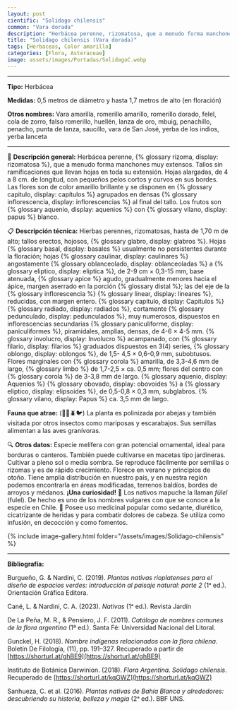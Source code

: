 ```yaml
---
layout: post
cientific: "Solidago chilensis"
common: "Vara dorada"
description: "Herbácea perenne, rizomatosa, que a menudo forma manchones muy extensos. Tallos sin ramificaciones que llevan hojas en toda su extensión. Hojas alargadas, de 4 a 8 cm. de longitud, con pequeños pelos cortos y curvos en sus bordes. Las flores son de color amarillo brillante y se disponen en capítulos agrupados en densas inflorescencias al final del tallo. Los frutos son aquenios con papus blanco."
title: "Solidago chilensis (Vara dorada)"
tags: [Herbaceas, Color amarillo]
categories: [Flora, Asteraceae]
image: assets/images/Portadas/SolidagoC.webp
---
```


***

**Tipo:** Herbácea

**Medidas:** 0,5 metros de diámetro y hasta 1,7 metros de alto (en floración)

**Otros nombres:** Vara amarilla, romerillo amarillo, romerillo dorado, felel, cola de zorro, falso romerillo, huellén, lanza de oro, mbuig, penachillo, penacho, punta de lanza, saucillo, vara de San José, yerba de los indios, yerba lanceta

***

🌱 **Descripción general:** Herbácea perenne, {% glossary rizoma, display: rizomatosa %}, que a menudo forma manchones muy extensos. Tallos sin ramificaciones que llevan hojas en toda su extensión. Hojas alargadas, de 4 a 8 cm. de longitud, con pequeños pelos cortos y curvos en sus bordes. Las flores son de color amarillo brillante y se disponen en {% glossary capitulo, display: capítulos %} agrupados en densas {% glossary inflorescencia, display: inflorescencias %} al final del tallo. Los frutos son {% glossary aquenio, display: aquenios %} con {% glossary vilano, display: papus %} blanco.

📋 **Descripción técnica:** Hierbas perennes, rizomatosas, hasta de 1,70 m de alto; tallos erectos, hojosos, {% glossary glabro, display: glabros %}. Hojas {% glossary basal, display: basales %} usualmente no persistentes durante la floración; hojas {% glossary caulinar, display: caulinares %} angostamente {% glossary oblanceolado, display: oblanceoladas %} a {% glossary eliptico, display: eliptica %}, de 2-9 cm × 0,3-15 mm, base atenuada, {% glossary apice %} agudo, gradualmente menores hacia el ápice, margen aserrado en la porción {% glossary distal %}; las del eje de la {% glossary inflorescencia %} {% glossary linear, display: lineares %}, reducidas, con margen entero. {% glossary capitulo, display: Capitulos %} {% glossary radiado, display: radiados %}, cortamente {% glossary pedunculado, display: pedunculados %}, muy numerosos, dispuestos en inflorescencias secundarias {% glossary paniculiforme, display: paniculiformes %}, piramidales, amplias, densas, de 4-6 × 4-5 mm. {% glossary involucro, display: Involucro %} acampanado, con {% glossary filario, display: filarios %} graduados dispuestos en 3(4) series, {% glossary oblongo, display: oblongos %}, de 1,5- 4,5 × 0,6-0,9 mm, subobtusos. Flores marginales con {% glossary corola %} amarilla, de 3,3-4,6 mm de largo, {% glossary limbo %} de 1,7-2,5 × ca. 0,5 mm; flores del centro con {% glossary corola %} de 3-3,8 mm de largo. {% glossary aquenio, display: Aquenios %} {% glossary obovado, display: obovoides %} a {% glossary eliptico, display: elipsoides %}, de 0,5-0,8 × 0,3 mm, subglabros. {% glossary vilano, display: Papus %} ca. 3,5 mm de largo.

**Fauna que atrae:** (🦋🐝🪲🐦) La planta es polinizada por abejas y también visitada por otros insectos como mariposas y escarabajos. Sus semillas alimentan a las aves granívoras.

🔍 **Otros datos:** Especie melífera con gran potencial ornamental, ideal para borduras o canteros. También puede cultivarse en macetas tipo jardineras. Cultivar a pleno sol o media sombra. Se reproduce fácilmente por semillas o rizomas y es de rápido crecimiento. Florece en verano y principios de otoño. Tiene amplia distribución en nuestro país, y en nuestra región podemos encontrarla en áreas modificadas, terrenos baldíos, bordes de arroyos y médanos.
**¡Una curiosidad!** 👀 Los nativos mapuche la llaman *fülel* (fulel). De hecho es uno de los nombres vulgares con que se conoce a la especie en Chile.
👀 Posee uso medicinal popular como sedante, diurético, cicatrizante de heridas y para combatir dolores de cabeza. Se utiliza como infusión, en decocción y como fomentos.

 {% include image-gallery.html folder="/assets/images/Solidago-chilensis" %}

***

**Bibliografía:**

Burgueño, G. & Nardini, C. (2019). *Plantas nativas rioplatenses para el diseño de espacios verdes: introducción al paisaje natural: parte 2* (1ᵃ ed.). Orientación Gráfica Editora.

Cané, L. & Nardini, C. A. (2023). *Nativas* (1ᵃ ed.). Revista Jardín

De La Peña, M. R., & Pensiero, J. F. (2011). *Catálogo de nombres comunes de la flora argentina* (1ª ed.). Santa Fé: Universidad Nacional del Litoral.

Gunckel, H. (2018). *Nombre indígenas relacionados con la flora chilena.* Boletín De Filología, (11), pp. 191–327. Recuperado a partir de 
[https://shorturl.at/ghBE9](https://shorturl.at/ghBE9)

Instituto de Botánica Darwinion. (2018). *Flora Argentina. Solidago chilensis*. Recuperado de 
[https://shorturl.at/kqGWZ](https://shorturl.at/kqGWZ)

Sanhueza, C. et al. (2016). *Plantas nativas de Bahía Blanca y alrededores: descubriendo su historia, belleza y magia* (2ᵃ ed.). BBF UNS.
